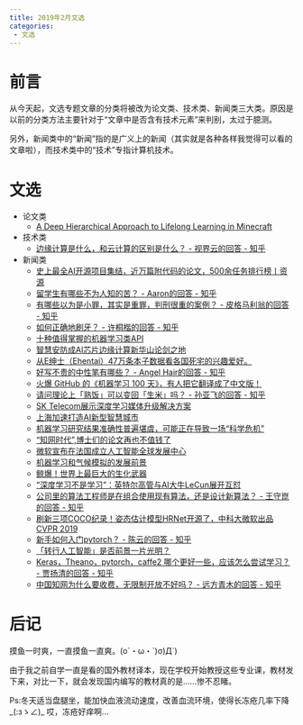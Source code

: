 ```yaml
---
title: 2019年2月文选
categories:
 - 文选
---
```


# 前言

从今天起，文选专题文章的分类将被改为论文类、技术类、新闻类三大类。原因是以前的分类方法主要针对于“文章中是否含有技术元素”来判别，太过于臆测。

另外，新闻类中的“新闻”指的是广义上的新闻（其实就是各种各样我觉得可以看的文章啦），而技术类中的“技术”专指计算机技术。

# 文选

* 论文类
  * [A Deep Hierarchical Approach to Lifelong Learning in Minecraft](https://www.aaai.org/ocs/index.php/AAAI/AAAI17/paper/view/14630/13950)
* 技术类
  * [边缘计算是什么，和云计算的区别是什么？ - 视界云的回答 - 知乎](https://www.zhihu.com/question/62869157/answer/255770456)
* 新闻类
  * [史上最全AI开源项目集结，近万篇附代码的论文，500余任务排行榜丨资源](https://zhuanlan.zhihu.com/p/56225528)
  * [留学生有哪些不为人知的苦？ - Aaron的回答 - 知乎](https://www.zhihu.com/question/21094483/answer/17163187) 
  * [有哪些以为是小罪，其实是重罪，判刑很重的案例？ - 皮格马利翁的回答 - 知乎](https://www.zhihu.com/question/277996947/answer/536413857)
  * [如何正确地刷牙？ - 许桐楷的回答 - 知乎](https://www.zhihu.com/question/19785262/answer/36545057)
  * [十种值得掌握的机器学习类API](https://www.iyiou.com/p/92711.html)
  * [智慧安防成AI芯片边缘计算新华山论剑之地](https://www.iyiou.com/p/92698.html)
  * [从E绅士（Ehentai）47万条本子数据看各国死宅的兴趣爱好。](https://zhuanlan.zhihu.com/p/25568492)
  * [好写不贵的中性笔有哪些？ - Angel Hair的回答 - 知乎](https://www.zhihu.com/question/25454820/answer/601717812)
  * [火爆 GitHub 的《机器学习 100 天》，有人把它翻译成了中文版！](https://zhuanlan.zhihu.com/p/54229077)
  * [请问理论上「熟饭」可以变回「生米」吗？ - 孙亚飞的回答 - 知乎](https://www.zhihu.com/question/305436500/answer/557232054)
  * [SK Telecom展示深度学习媒体升级解决方案](http://www.appnz.com/news/20190218_8546.html)
  * [上海加速打造AI新型智慧城市](http://www.minimouse.com.cn/plan/2019/0219/51225.html)
  * [机器学习研究结果准确性普遍堪虞，可能正在导致一场“科学危机”](http://tech.ifeng.com/a/20190218/45312513_0.shtml)
  * [“知网时代”,博士们的论文再也不值钱了](http://www.acfun.cn/a/ac4967955)
  * [微软宣布在法国成立人工智能全球发展中心](http://it.southcn.com/9/2019-02/24/content_185304139.htm)
  * [机器学习和气候模拟的发展前景](http://www.cma.gov.cn/2011xwzx/2011xqxkj/qxkjgjqy/201902/t20190222_515231.html)
  * [鲸爆！世界上最巨大的生化武器](https://zhuanlan.zhihu.com/p/56165154)
  * [“深度学习不是学习”：英特尔高管与AI大牛LeCun展开互怼](https://wallstreetcn.com/articles/3483573)
  * [公司里的算法工程师是在组合使用现有算法，还是设计新算法？ - 王守崑的回答 - 知乎](https://www.zhihu.com/question/47557150/answer/106643514)
  * [刷新三项COCO纪录！姿态估计模型HRNet开源了，中科大微软出品  CVPR 2019](https://zhuanlan.zhihu.com/p/57988740)
  * [新手如何入门pytorch？ - 陈云的回答 - 知乎](https://www.zhihu.com/question/55720139/answer/147148105)
  * [「转行人工智能」是否前景一片光明？](https://zhuanlan.zhihu.com/p/32616859)
  * [Keras，Theano，pytorch，caffe2 哪个更好一些，应该怎么尝试学习？ - 贾扬清的回答 - 知乎](https://www.zhihu.com/question/59274399/answer/163537353)
  * [中国知网为什么要收费，无限制开放不好吗？ - 远方青木的回答 - 知乎](https://www.zhihu.com/question/20926570/answer/608574063)

# 后记

摸鱼一时爽，一直摸鱼一直爽。(o´・ω・\`)σ)Д\`)

由于我之前自学一直是看的国外教材译本，现在学校开始教授这些专业课，教材发下来，对比一下，就会发现国内编写的教材真的是......惨不忍睹。

Ps:冬天适当盘腿坐，能加快血液流动速度，改善血流环境，使得长冻疮几率下降_(:зゝ∠)_ 哎，冻疮好痒啊...